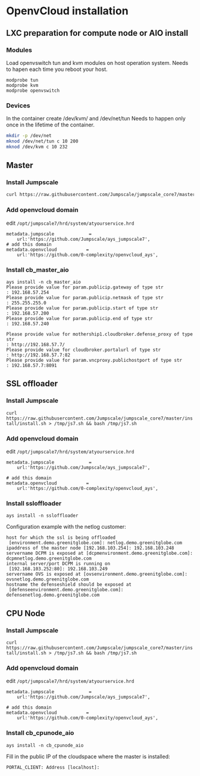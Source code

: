 # OpenvCloud installation

## LXC preparation for compute node or AIO install
### Modules

Load openvswitch tun and kvm modules on host operation system. Needs to hapen each time you reboot your host.
```
modprobe tun
modprobe kvm 
modprobe openvswitch
```
### Devices
In the container create /dev/kvm/ and /dev/net/tun Needs to happen only once in the lifetime of the container.
```sh
mkdir -p /dev/net
mknod /dev/net/tun c 10 200
mknod /dev/kvm c 10 232
```

## Master

### Install Jumpscale
```sh
curl https://raw.githubusercontent.com/Jumpscale/jumpscale_core7/master/install/install.sh > /tmp/js7.sh && bash /tmp/js7.sh
```

### Add openvcloud domain
edit `/opt/jumpscale7/hrd/system/atyourservice.hrd`
```
metadata.jumpscale             =
    url:'https://github.com/Jumpscale/ays_jumpscale7',
# add this domain
metadata.openvcloud           =
    url:'https://github.com/0-complexity/openvcloud_ays',
```

### Install cb_master_aio

```
ays install -n cb_master_aio
Please provide value for param.publicip.gateway of type str
: 192.168.57.254
Please provide value for param.publicip.netmask of type str
: 255.255.255.0
Please provide value for param.publicip.start of type str
: 192.168.57.200
Please provide value for param.publicip.end of type str
: 192.168.57.240

Please provide value for mothership1.cloudbroker.defense_proxy of type str
: http://192.168.57.7/
Please provide value for cloudbroker.portalurl of type str
: http://192.168.57.7:82
Please provide value for param.vncproxy.publichostport of type str
: 192.168.57.7:8091
```

## SSL offloader

### Install Jumpscale
```curl https://raw.githubusercontent.com/Jumpscale/jumpscale_core7/master/install/install.sh > /tmp/js7.sh && bash /tmp/js7.sh```

### Add openvcloud domain
edit ```/opt/jumpscale7/hrd/system/atyourservice.hrd```
```
metadata.jumpscale             =
    url:'https://github.com/Jumpscale/ays_jumpscale7',

# add this domain
metadata.openvcloud           =
    url:'https://github.com/0-complexity/openvcloud_ays',
```

### Install ssloffloader
```ays install -n ssloffloader```

Configuration example with the netlog customer:
```
host for which the ssl is being offloaded
 [environment.demo.greenitglobe.com]: netlog.demo.greenitglobe.com
ipaddress of the master node [192.168.103.254]: 192.168.103.248
servername DCPM is exposed at [dcpmenvironment.demo.greenitglobe.com]: dcpmnetlog.demo.greenitglobe.com
internal server/port DCPM is running on
 [192.168.103.252:80]: 192.168.103.249
servername OVS is exposed at [ovsenvironment.demo.greenitglobe.com]: ovsnetlog.demo.greenitglobe.com
hostname the defenseshield should be exposed at
 [defenseenvironment.demo.greenitglobe.com]: defensenetlog.demo.greenitglobe.com

```

## CPU Node

### Install Jumpscale
```curl https://raw.githubusercontent.com/Jumpscale/jumpscale_core7/master/install/install.sh > /tmp/js7.sh && bash /tmp/js7.sh```

### Add openvcloud domain
edit ```/opt/jumpscale7/hrd/system/atyourservice.hrd```
```
metadata.jumpscale             =
    url:'https://github.com/Jumpscale/ays_jumpscale7',

# add this domain
metadata.openvcloud           =
    url:'https://github.com/0-complexity/openvcloud_ays',

```

### Install cb_cpunode_aio
```ays install -n cb_cpunode_aio```

Fill in the public IP of the cloudspace where the master is installed:
```
PORTAL_CLIENT: Address [localhost]:
```
